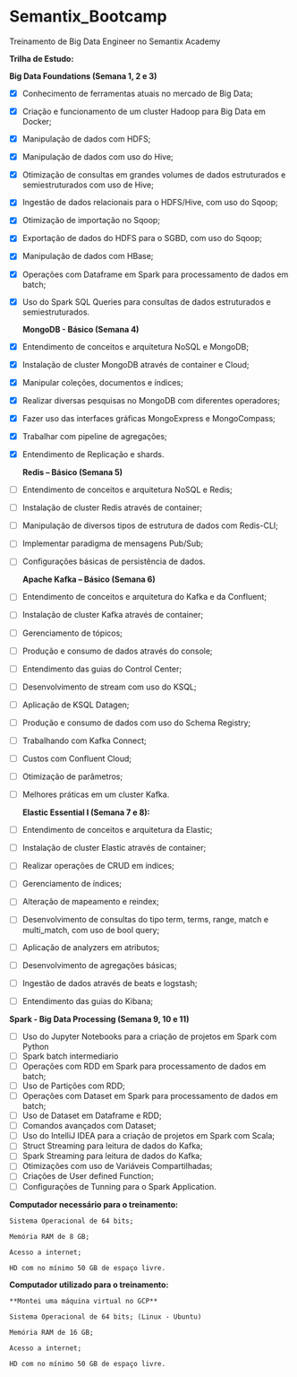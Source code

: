 # Semantix_Bootcamp
 Treinamento de Big Data Engineer no Semantix Academy






  




   **Trilha de Estudo:**

   **Big Data Foundations (Semana 1, 2 e 3)** 
  
 - [X] Conhecimento de ferramentas atuais no mercado de Big Data;
 - [X] Criação e funcionamento de um cluster Hadoop para Big Data em Docker;
 - [X] Manipulação de dados com HDFS;
 - [X] Manipulação de dados com uso do Hive;
 - [X] Otimização de consultas em grandes volumes de dados estruturados e semiestruturados com uso de Hive;
 - [X] Ingestão de dados relacionais para o HDFS/Hive, com uso do Sqoop;
 - [X] Otimização de importação no Sqoop;
 - [X] Exportação de dados do HDFS para o SGBD, com uso do Sqoop;
 - [X] Manipulação de dados com HBase;
 - [X] Operações com Dataframe em Spark para processamento de dados em batch;
 - [X] Uso do Spark SQL Queries para consultas de dados estruturados e semiestruturados.

   **MongoDB - Básico (Semana 4)**

 - [X] Entendimento de conceitos e arquitetura NoSQL e MongoDB;
 - [X] Instalação de cluster MongoDB através de container e Cloud;
 - [X] Manipular coleções, documentos e índices;
 - [X] Realizar diversas pesquisas no MongoDB com diferentes operadores;
 - [X] Fazer uso das interfaces gráficas MongoExpress e MongoCompass;
 - [X] Trabalhar com pipeline de agregações;
 - [X] Entendimento de Replicação e shards.
 
    **Redis – Básico (Semana 5)**

 - [ ] Entendimento de conceitos e arquitetura NoSQL e Redis;
 - [ ] Instalação de cluster Redis através de container;
 - [ ] Manipulação de diversos tipos de estrutura de dados com Redis-CLI;
 - [ ] Implementar paradigma de mensagens Pub/Sub;
 - [ ] Configurações básicas de persistência de dados.  

    **Apache Kafka – Básico (Semana 6)**

 - [ ] Entendimento de conceitos e arquitetura do Kafka e da Confluent;
 - [ ] Instalação de cluster Kafka através de container;
 - [ ] Gerenciamento de tópicos;
 - [ ] Produção e consumo de dados através do console;
 - [ ] Entendimento das guias do Control Center;
 - [ ] Desenvolvimento de stream com uso do KSQL;
 - [ ] Aplicação de KSQL Datagen;
 - [ ] Produção e consumo de dados com uso do Schema Registry;
 - [ ] Trabalhando com Kafka Connect;
 - [ ] Custos com Confluent Cloud;
 - [ ] Otimização de parâmetros;
 - [ ] Melhores práticas em um cluster Kafka.
 
    **Elastic Essential I (Semana 7 e 8):**

 - [ ] Entendimento de conceitos e arquitetura da Elastic;
 - [ ] Instalação de cluster Elastic através de container;
 - [ ] Realizar operações de CRUD em índices;
 - [ ] Gerenciamento de índices;
 - [ ] Alteração de mapeamento e reindex;
 - [ ] Desenvolvimento de consultas do tipo term, terms, range, match e multi_match, com uso de bool query;
 - [ ] Aplicação de analyzers em atributos;
 - [ ] Desenvolvimento de agregações básicas;
 - [ ] Ingestão de dados através de beats e logstash;
 - [ ] Entendimento das guias do Kibana;

 **Spark - Big Data Processing (Semana 9, 10 e 11)**

  - [ ] Uso do Jupyter Notebooks para a criação de projetos em Spark com Python
  - [ ] Spark batch intermediario
  - [ ] Operações com RDD em Spark para processamento de dados em batch;
  - [ ] Uso de Partições com RDD;
  - [ ] Operações com Dataset em Spark para processamento de dados em batch;
  - [ ] Uso de Dataset em Dataframe e RDD;
  - [ ] Comandos avançados com Dataset;
  - [ ] Uso do IntelliJ IDEA para a criação de projetos em Spark com Scala;
  - [ ] Struct Streaming para leitura de dados do Kafka;
  - [ ] Spark Streaming para leitura de dados do Kafka;
  - [ ] Otimizações com uso de Variáveis Compartilhadas;
  - [ ] Criações de User defined Function;
  - [ ] Configurações de Tunning para o Spark Application.

  **Computador necessário para o treinamento:**

    Sistema Operacional de 64 bits;

    Memória RAM de 8 GB;

    Acesso a internet;

    HD com no mínimo 50 GB de espaço livre.

**Computador utilizado para o treinamento:**

    **Montei uma máquina virtual no GCP**

    Sistema Operacional de 64 bits; (Linux - Ubuntu) 

    Memória RAM de 16 GB; 

    Acesso a internet;

    HD com no mínimo 50 GB de espaço livre.
